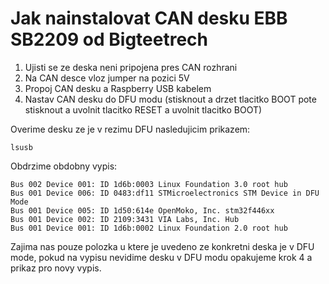 # Jak nainstalovat CAN desku EBB SB2209 od Bigteetrech
1. Ujisti se ze deska neni pripojena pres CAN rozhrani
2. Na CAN desce vloz jumper na pozici 5V
3. Propoj CAN desku a Raspberry USB kabelem
4. Nastav CAN desku do DFU modu (stisknout a drzet tlacitko BOOT pote stisknout a uvolnit tlacitko RESET a uvolnit tlacitko BOOT)

Overime desku ze je v rezimu DFU nasledujicim prikazem:
```
lsusb
```
Obdrzime obdobny vypis:
```
Bus 002 Device 001: ID 1d6b:0003 Linux Foundation 3.0 root hub
Bus 001 Device 006: ID 0483:df11 STMicroelectronics STM Device in DFU Mode
Bus 001 Device 005: ID 1d50:614e OpenMoko, Inc. stm32f446xx
Bus 001 Device 002: ID 2109:3431 VIA Labs, Inc. Hub
Bus 001 Device 001: ID 1d6b:0002 Linux Foundation 2.0 root hub
```
Zajima nas pouze polozka u ktere je uvedeno ze konkretni deska je v DFU mode, pokud na vypisu nevidime desku v DFU modu opakujeme krok 4 a prikaz pro novy vypis.
